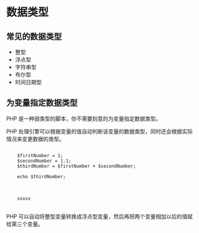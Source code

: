 # 数据类型

## 常见的数据类型

- 整型
- 浮点型
- 字符串型
- 布尔型
- 时间日期型

## 为变量指定数据类型

PHP 是一种弱类型的脚本，你不需要刻意的为变量指定数据类型。

PHP 处理引擎可以根据变量的值自动判断该变量的数据类型，同时还会根据实际情况来变更数据的类型。

<pre>
<code class="language-PHP mb-4" x-data x-on:click="window.Alpine.store('e', 'x');window.runner($el.innerHTML);$store.e=window.runner_result">
    $firstNumber = 1;
    $secondNumber = 1.1;
    $thirdNumber = $firstNumber + $secondNumber;

    echo $thirdNumber;
</code>
</pre>

<pre>
<code x-data x-html="window.runner_result" class="mt-2">
    xxxxx
</code>
</pre>

PHP 可以自动将整型变量转换成浮点型变量，然后再把两个变量相加以后的值赋给第三个变量。

<script>
    console.log('script in markdown')
    document.addEventListener('alpine:init', () => {
        Alpine.store('darkMode', false)
    })
</script>
